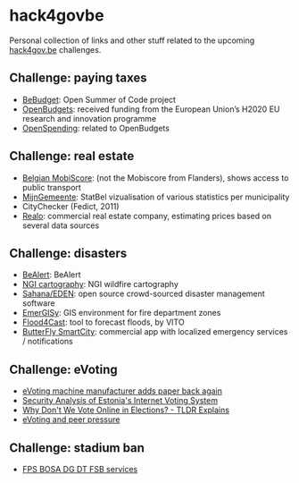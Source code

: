 # hack4govbe
Personal collection of links and other stuff related to the upcoming [hack4gov.be](http://www.hack4gov.be/) challenges.

## Challenge: paying taxes

- [BeBudget](https://2019.summerofcode.be/2019/bebudget): Open Summer of Code project
- [OpenBudgets](http://openbudgets.eu): received funding from the European Union’s H2020 EU research and innovation programme
- [OpenSpending](https://openspending.org): related to OpenBudgets

## Challenge: real estate

- [Belgian MobiScore](https://mobiscore.io/scores): (not the Mobiscore from Flanders), shows access to public transport
- [MijnGemeente](https://statbel.fgov.be/nl/nieuws/ontdek-uw-gemeente): StatBel vizualisation of various statistics per municipality
- CityChecker (Fedict, 2011)
- [Realo](https://realo.zendesk.com/hc/nl/articles/207991409-Welke-data-gebruikt-Realo-voor-de-Realo-Schattingen-): commercial real estate company, estimating prices based on several data sources

## Challenge: disasters

- [BeAlert](https://be-alert.be/en): BeAlert
- [NGI cartography](http://www.ngi.be/NL/NL1-16-Incendies.shtm): NGI wildfire cartography
- [Sahana/EDEN](https://sahanafoundation.org/eden/): open source crowd-sourced disaster management software
- [EmerGISy](http://tmabbkt189.189.axc.nl/pres/4_BrandweerzoneCentrum_EmerGISy.pdf): GIS environment for fire department zones
- [Flood4Cast](https://vito.be/nl/nieuws/tool-flood4cast-kan-wateroverlast-voorspellen): tool to forecast floods, by VITO
- [ButterFly SmartCity](https://www.payservices.com/front/index.php): commercial app with localized emergency services / notifications

## Challenge: eVoting

- [eVoting machine manufacturer adds paper back again](https://techcrunch.com/2019/06/09/voting-machine-maker-election-security/)
- [Security Analysis of Estonia's Internet Voting System](https://www.youtube.com/watch?v=PT0e9yTD2M8)
- [Why Don't We Vote Online in Elections? - TLDR Explains](https://www.youtube.com/watch?v=F5OvGTf4AV0)
- [eVoting and peer pressure](http://www.social-informatics.net/Frankfurt2003.pdf)

## Challenge: stadium ban

- [FPS BOSA DG DT FSB services](https://dtservices.bosa.be/nl/services/fsb/catalogue#PersonServices%20(S034))
